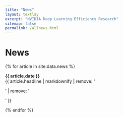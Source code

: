 ```yaml
---
title: "News"
layout: textlay
excerpt: "NVIDIA Deep Learning Efficiency Research"
sitemap: false
permalink: /allnews.html
---
```


# News

{% for article in site.data.news %}
<p>
    <b>{{ article.date }}</b> <br/> {{ article.headline | markdownify | remove: '<p>' | remove: '</p>' }} 
</p>
{% endfor %}
